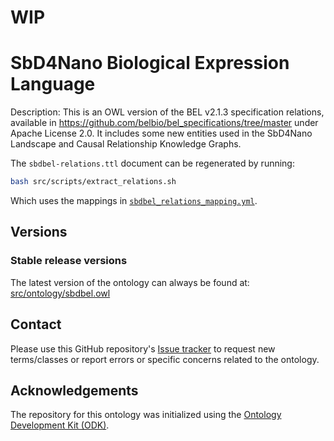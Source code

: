 # WIP

# SbD4Nano Biological Expression Language

Description: This is an OWL version of the BEL v2.1.3 specification relations, available in https://github.com/belbio/bel_specifications/tree/master under Apache License 2.0. It includes some new entities used in the SbD4Nano Landscape and Causal Relationship Knowledge Graphs.

The `sbdbel-relations.ttl` document can be regenerated by running:
```bash
bash src/scripts/extract_relations.sh 
```
Which uses the mappings in [`sbdbel_relations_mapping.yml`](src/mapping/sbdbel_relations_mapping.yml).

## Versions

### Stable release versions

The latest version of the ontology can always be found at:
[src/ontology/sbdbel.owl](src/ontology/sbdbel.owl)


## Contact

Please use this GitHub repository's [Issue tracker](https://github.com/jmillanacosta/sbdbel/issues) to request new terms/classes or report errors or specific concerns related to the ontology.

## Acknowledgements

The repository for this ontology was initialized using the [Ontology Development Kit (ODK)](https://github.com/INCATools/ontology-development-kit).

